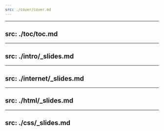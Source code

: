 ```yaml
---
src: ./cover/cover.md
---
```


---
src: ./toc/toc.md
---

---
src: ./intro/_slides.md
---

---
src: ./internet/_slides.md
---

---
src: ./html/_slides.md
---

---
src: ./css/_slides.md
---
